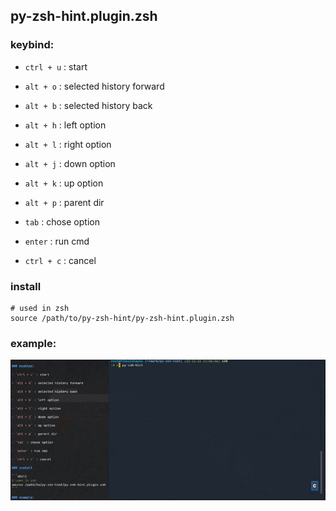 ## py-zsh-hint.plugin.zsh

### keybind:

- `ctrl + u` : start

- `alt + o` : selected history forward

- `alt + b` : selected history back

- `alt + h` : left option 

- `alt + l` : right option

- `alt + j` : down option

- `alt + k` : up option

- `alt + p` : parent dir

- `tab` : chose option

- `enter` : run cmd

- `ctrl + c` : cancel

### install

```shell
# used in zsh
source /path/to/py-zsh-hint/py-zsh-hint.plugin.zsh
```

### example:

![](./pics/example.gif)